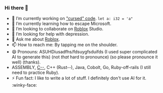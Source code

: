 ### Hi there 👋

- 🔭 I’m currently working on ["cursed" code](https://www.youtube.com/watch?v=AyAGjU8imb8). ```let a: i32 = 'a"``` 
- 🌱 I’m currently learning how to escape Microsoft.
- 👯 I’m looking to collaborate on [Roblox](https://now.gg/apps/roblox-corporation/5349/roblox.html) Studio.
- 🤔 I’m looking for help with depression.
- 💬 Ask me about [Roblox](https://duckduckgo.com/l/?uddg=https%3A%2F%2Fapps.apple.com%2Fus%2Fapp%2Froblox%2Fid431946152&rut=dd08b42eec7f2842f3441415b4d54eceb875ead8bbed5c77ac3f1eeef118d9f6).
- 📫 How to reach me: By tapping me on the shoulder.
- 😄 Pronouns: ASUHDiusadfhs/fdsuygfsduifds (I used super complicated AI to generate this) (not *that* hard to pronounce) (so please pronounce it well) (thanks).
- ASSEMBLY, [C--](https://en.wikipedia.org/wiki/C--), C++ (Rust--), Java, Cobolt, Go, Ruby-off-rails  (I still need to practice Ruby).
- ⚡ Fun fact: I like to write a lot of stuff. I definitely don't use AI for it. :winky-face:
